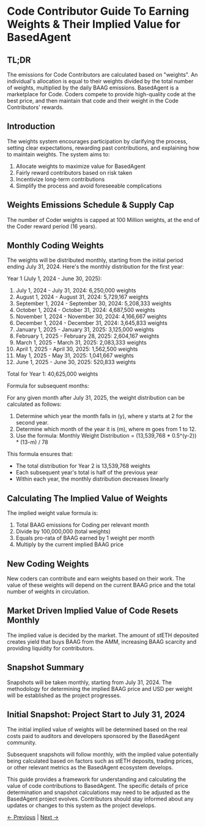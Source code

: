 # Code Contributor Guide To Earning Weights & Their Implied Value for BasedAgent

## TL;DR

The emissions for Code Contributors are calculated based on "weights". An individual's allocation is equal to their weights divided by the total number of weights, multiplied by the daily BAAG emissions. BasedAgent is a marketplace for Code. Coders compete to provide high-quality code at the best price, and then maintain that code and their weight in the Code Contributors' rewards.

## Introduction

The weights system encourages participation by clarifying the process, setting clear expectations, rewarding past contributions, and explaining how to maintain weights. The system aims to:

1. Allocate weights to maximize value for BasedAgent
2. Fairly reward contributors based on risk taken
3. Incentivize long-term contributions
4. Simplify the process and avoid foreseeable complications

## Weights Emissions Schedule & Supply Cap

The number of Coder weights is capped at 100 Million weights, at the end of the Coder reward period (16 years).

## Monthly Coding Weights

The weights will be distributed monthly, starting from the initial period ending July 31, 2024. Here's the monthly distribution for the first year:

Year 1 (July 1, 2024 - June 30, 2025):

1. July 1, 2024 - July 31, 2024: 6,250,000 weights
2. August 1, 2024 - August 31, 2024: 5,729,167 weights
3. September 1, 2024 - September 30, 2024: 5,208,333 weights
4. October 1, 2024 - October 31, 2024: 4,687,500 weights
5. November 1, 2024 - November 30, 2024: 4,166,667 weights
6. December 1, 2024 - December 31, 2024: 3,645,833 weights
7. January 1, 2025 - January 31, 2025: 3,125,000 weights
8. February 1, 2025 - February 28, 2025: 2,604,167 weights
9. March 1, 2025 - March 31, 2025: 2,083,333 weights
10. April 1, 2025 - April 30, 2025: 1,562,500 weights
11. May 1, 2025 - May 31, 2025: 1,041,667 weights
12. June 1, 2025 - June 30, 2025: 520,833 weights

Total for Year 1: 40,625,000 weights

Formula for subsequent months:

For any given month after July 31, 2025, the weight distribution can be calculated as follows:

1. Determine which year the month falls in (y), where y starts at 2 for the second year.
2. Determine which month of the year it is (m), where m goes from 1 to 12.
3. Use the formula: 
   Monthly Weight Distribution = (13,539,768 * 0.5^(y-2)) * (13-m) / 78

This formula ensures that:
- The total distribution for Year 2 is 13,539,768 weights
- Each subsequent year's total is half of the previous year
- Within each year, the monthly distribution decreases linearly

## Calculating The Implied Value of Weights

The implied weight value formula is:

1. Total BAAG emissions for Coding per relevant month
2. Divide by 100,000,000 (total weights)
3. Equals pro-rata of BAAG earned by 1 weight per month
4. Multiply by the current implied BAAG price

## New Coding Weights

New coders can contribute and earn weights based on their work. The value of these weights will depend on the current BAAG price and the total number of weights in circulation.

## Market Driven Implied Value of Code Resets Monthly

The implied value is decided by the market. The amount of stETH deposited creates yield that buys BAAG from the AMM, increasing BAAG scarcity and providing liquidity for contributors.

## Snapshot Summary

Snapshots will be taken monthly, starting from July 31, 2024. The methodology for determining the implied BAAG price and USD per weight will be established as the project progresses.

## Initial Snapshot: Project Start to July 31, 2024

The initial implied value of weights will be determined based on the real costs paid to auditors and developers sponsored by the BasedAgent community.

Subsequent snapshots will follow monthly, with the implied value potentially being calculated based on factors such as stETH deposits, trading prices, or other relevant metrics as the BasedAgent ecosystem develops.

This guide provides a framework for understanding and calculating the value of code contributions to BasedAgent. The specific details of price determination and snapshot calculations may need to be adjusted as the BasedAgent project evolves. Contributors should stay informed about any updates or changes to this system as the project develops.

[← Previous](link-to-previous-page.md) | [Next →](link-to-next-page.md)

